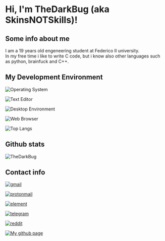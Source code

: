 # Hi, I'm TheDarkBug (aka SkinsNOTSkills)!

## Some info about me

I am a 19<!-- <script type="text/javascript"> document.writeln(Math.trunc(((new Date().getTime() / 1000) - 1038006000) / 31709800)); </script> --> years old engeneering student at Federico II university.\
In my free time i like to write C code, but i know also other languages such as python, brainfuck and C++.

## My Development Environment

![Operating System](https://img.shields.io/static/v1?label=OS&message=Arch%20Linux%20/%20%28sadly%29%20%20Windows%20%2011&color=blue&?style=flat&logo=linux)

![Text Editor](https://img.shields.io/static/v1?label=Text%20Editor&message=VScode%20/%20VIM&color=blue&?style=flat&logo=vim)

![Desktop Environment](https://img.shields.io/static/v1?label=WM&message=BSPWM&color=blue&?style=flat&logo=x.org)

![Web Browser](https://img.shields.io/static/v1?label=Browser&message=Waterfox&color=blue&?style=flat&logo=internetexplorer)

<!--
TODO:
pc specs/laptop, keyboard
-->

![Top Langs](https://github-readme-stats.vercel.app/api/top-langs/?username=TheDarkBug&exclude_repo=DotFiles&langs_count=80&layout=default&theme=dark)
<!-- ![Wakatime stats](https://github-readme-stats.vercel.app/api/wakatime?username=TheDarkBug&layout=compact) -->

<!-- ## Known libraries
[raylib](https://www.raylib.com/)\
[processing (python)](https://processing.org/) -->

## Github stats

![TheDarkBug](https://github-readme-stats.vercel.app/api?username=TheDarkBug&show_icons=true&count_private=true&locale=en&include_all_commits=true&theme=dark)

<!-- [![Readme Card](https://github-readme-stats.vercel.app/api/pin/?username=thedarkbug&repo=uwufetch)](https://github.com/TheDarkBug/uwufetch) -->

## Contact info

[![gmail](https://img.shields.io/static/v1?label=&message=adrianoliviero23@gmail.com&color=orange&style=for-the-badge&logo=gmail)](adrianoliviero23@gmail.com)

[![protonmail](https://img.shields.io/static/v1?label=&message=adrianoliviero23@protonmail.com&color=9cf&style=for-the-badge&logo=protonmail)](adrianoliviero23@protonmail.com)

[![element](https://img.shields.io/static/v1?label=&message=SkinsNOTSkills&color=9cf&style=for-the-badge&logo=element)](https://element.io/matrix-services?utm_source=element-web&utm_medium=web)

[![telegram](https://img.shields.io/static/v1?label=&message=@TheDarkBug&color=9cf&style=for-the-badge&logo=telegram)](https://t.me/TheDarkBug)

[![reddit](https://img.shields.io/static/v1?label=&message=u/TheDarkBug&color=yellow&style=for-the-badge&logo=reddit)](https://reddit.com/u/TheDarkBug)

[![My github page](https://img.shields.io/static/v1?label=&message=thedarkbug.github.io&color=lightgray&style=for-the-badge&logo=github)](https://thedarkbug.github.io/)
